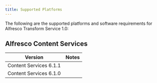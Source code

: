 ```yaml
---
title: Supported Platforms
---
```


The following are the supported platforms and software requirements for Alfresco Transform Service 1.0:

## Alfresco Content Services

| Version | Notes |
| ------- | ----- |
| Content Services 6.1.1 | |
| Content Services 6.1.0 | |
